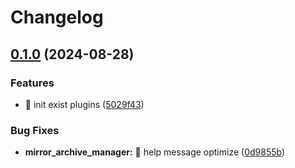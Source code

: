 # Changelog

## [0.1.0](https://github.com/Aimerny/MCDRPlugins/compare/MirrorArchiveManager-v0.0.2...MirrorArchiveManager-v0.1.0) (2024-08-28)


### Features

* :tada: init exist plugins ([5029f43](https://github.com/Aimerny/MCDRPlugins/commit/5029f430f3a376878270a08124a73cad63af7bc5))


### Bug Fixes

* **mirror_archive_manager:** :bug: help message optimize ([0d9855b](https://github.com/Aimerny/MCDRPlugins/commit/0d9855b49376c8aae23e26d44ddd0e5a187dd40a))
